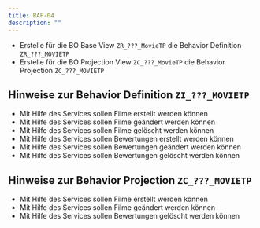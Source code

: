```yaml
---
title: RAP-04
description: ""
---
```


- Erstelle für die BO Base View `ZR_???_MovieTP` die Behavior Definition `ZR_???_MOVIETP`
- Erstelle für die BO Projection View `ZC_???_MovieTP` die Behavior Projection `ZC_???_MOVIETP`

## Hinweise zur Behavior Definition `ZI_???_MOVIETP`

- Mit Hilfe des Services sollen Filme erstellt werden können
- Mit Hilfe des Services sollen Filme geändert werden können
- Mit Hilfe des Services sollen Filme gelöscht werden können
- Mit Hilfe des Services sollen Bewertungen erstellt werden können
- Mit Hilfe des Services sollen Bewertungen geändert werden können
- Mit Hilfe des Services sollen Bewertungen gelöscht werden können

## Hinweise zur Behavior Projection `ZC_???_MOVIETP`

- Mit Hilfe des Services sollen Filme erstellt werden können
- Mit Hilfe des Services sollen Filme geändert werden können
- Mit Hilfe des Services sollen Bewertungen gelöscht werden können
